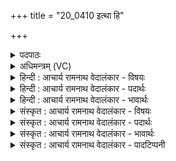 +++
title = "20_0410 इत्था हि"

+++
<details><summary>पदपाठः</summary>

इ꣣त्था꣢। हि। सो꣡मः꣢꣯। इत्। म꣡दः꣢꣯। ब्र꣡ह्म꣢꣯। च꣣का꣡र꣢। व꣡र्ध꣢꣯नम्। श꣡वि꣢꣯ष्ठ। व꣣ज्रिन्। ओ꣡ज꣢꣯सा। पृ꣣थिव्याः꣢। निः। श꣣शाः। अ꣡हि꣢꣯म्। अ꣡र्च꣢꣯न्। अ꣡नु꣢꣯। स्व꣣रा꣡ज्य꣢म्। स्व꣣। रा꣡ज्य꣢꣯म्। ४१०।
</details>

<details><summary>अधिमन्त्रम् (VC)</summary>

- इन्द्रः
- गोतमो राहूगणः
- पङ्क्तिः
- पञ्चमः
- ऐन्द्रं काण्डम्
</details>

<details><summary>हिन्दी : आचार्य रामनाथ वेदालंकार - विषयः</summary>

अगले मन्त्र में शरीर और राष्ट्रभूमि से शत्रु को बाहर निकाल देने का विषय है।
</details>

<details><summary>हिन्दी : आचार्य रामनाथ वेदालंकार - पदार्थः</summary>

पदार्थान्वयभाषाः -  (इत्था हि) सचमुच (सोमः) ब्रह्मानन्दरस अथवा वीररस (इत्) निश्चय ही (मदः) हर्षकारी होता है, उससे (ब्रह्म) जीवात्मा वा राजा (वर्धनम्) उन्नति (चकार) करता है। उससे अनुप्राणित होकर हे (शविष्ठ) बलिष्ठ, (वज्रिन्) दुष्टताओं वा दुष्टों पर वज्र-प्रहार करनेवाले जीवात्मन् वा राजन् ! तू (स्वराज्यम्) स्वराज्य की (अनु अर्चन्) अनुकूल अर्चना करता हुआ (ओजसा) अपने बल द्वारा (पृथिव्याः) शरीर से अर्थात् शरीरवर्ती मन, बुद्धि, प्राण व इन्द्रियों से तथा राष्ट्रभूमि से (अहिम्) दुःसंकल्पादिरूप, पापरूप, रोगादिरूप, लुटेरे-चोर-ठग आदि रूप और शत्रुरूप असुर को (निःशशाः) बाहर निकाल दे ॥२॥ इस मन्त्र में श्लेषालङ्कार है ॥२॥
</details>

<details><summary>हिन्दी : आचार्य रामनाथ वेदालंकार - भावार्थः</summary>

भावार्थभाषाः -  शरीर में आत्मा और राष्ट्र में राजा ब्रह्मानन्द-रस और वीर-रस का पान कर शरीर और राष्ट्र के शत्रुओं को निःशेष करके वाणी के निर्घोष तथा दुन्दुभिघोष के साथ स्वराज्य की अर्चना करें ॥२॥
</details>

<details><summary>संस्कृत : आचार्य रामनाथ वेदालंकार - विषयः</summary>

अथ शरीराद् राष्ट्रभूमेश्च शत्रुं निस्सारयितुमाह।
</details>

<details><summary>संस्कृत : आचार्य रामनाथ वेदालंकार - पदार्थः</summary>

पदार्थान्वयभाषाः -  (इत्था हि) सत्यमेव (सोमः२) ब्रह्मानन्दरसो वीररसो वा (इत्) निश्चयेन (मदः) हर्षकरो भवति, तेन (ब्रह्म३) जीवात्मा राजा वा। संहितायां दीर्घश्छान्दसः। (वर्धनम्) उन्नतिम् (चकार) करोति। तेन अनु प्राणितः सन् हे (शविष्ठ) बलिष्ठ, (वज्रिन्) दुष्टतासु दुष्टेषु वा वज्रप्रहर्तः इन्द्र जीवात्मन् राजन् वा ! त्वम् (स्वराज्यम्) आत्मराज्यम् (अनु अर्चन्) आनुकूल्येन सत्कुर्वन् (ओजसा) बलेन (पृथिव्याः) शरीरात्, शरीरवर्तिभ्यो मनोबुद्धिप्राणेन्द्रियेभ्यः इत्यर्थः, राष्ट्रभूमेश्च। पृ॑थि॒वी शरीर॑म्। अथ० ५।९।७ इति श्रुतेः पृथिवीति शरीरनाम। (अहिम्) दुःसंकल्पादिरूपं, पापरूपं, रोगादिरूपं, लुण्ठकतस्करवञ्चकादिरूपम्, शत्रुरूपं च असुरम् (निःशशाः४) निर्गमय। निस् पूर्वात् शश प्लुतगतौ धातोर्णिजर्थगर्भात् लेटि सिपि रूपम् ॥२॥ ५ अत्र श्लेषालङ्कारः ॥२॥
</details>

<details><summary>संस्कृत : आचार्य रामनाथ वेदालंकार - भावार्थः</summary>

भावार्थभाषाः -  शरीरे जीवात्मा राष्ट्रे च राजा ब्रह्मानन्दरसं वीररसं च पीत्वा शरीरस्य राष्ट्रस्य च शत्रून् निःशेष्य वाङ्निर्घोषेण दुन्दुभिघोषेण च स्वराज्यमर्चताम् ॥२॥
</details>

<details><summary>संस्कृत : आचार्य रामनाथ वेदालंकार - पादटिप्पनी</summary>

टिप्पणी:   १. ऋ० १।८०।१ ‘मदो’ इत्यत्र ‘मदे’ इति पाठः। २. माधवभरतस्वामिसायणाचार्याः ‘सोमे इत्’ इति विच्छिद्य व्याचख्युः। ‘अस्माभिस्तु सोमः इत्’ इति पदपाठोऽनुसृतः। ३. अत्रास्माभिः सामपदपाठोऽनुसृतः। ऋग्वेदीयपदपाठे तु अत्र ‘ब्रह्मा’ इति प्राप्यते। ४. शश प्लुतावित्यस्येदं रूपम् अन्तर्णीतण्यर्थञ्चात्र द्रष्टव्यम्। निर्गमय भूमौ पातयेत्यर्थः—इति वि०। तदेव भरतस्वामिनोऽभिप्रेतम्। ५. ऋग्भाष्ये दयानन्दर्षिर्ऋचमिमां ‘मनुष्याश्चक्रवर्तिराज्यस्य सामग्रीं विधाय पालनं कृत्वा विद्यासुखोन्नतिं कुर्युः’ इति विषये व्याख्यातवान्।
</details>